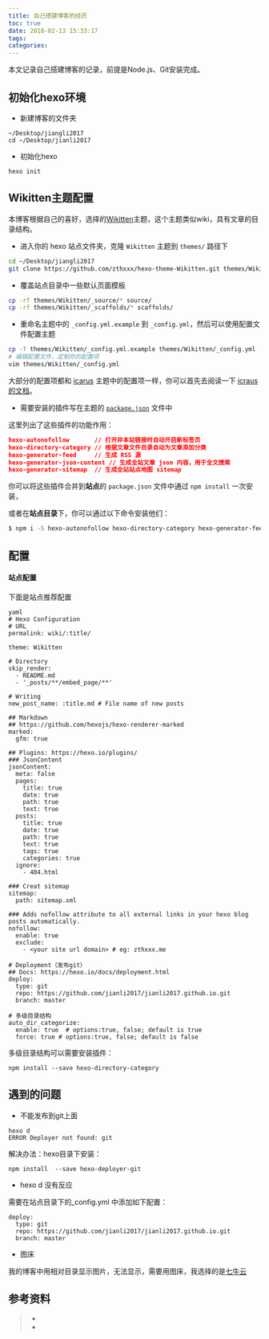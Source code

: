```yaml
---
title: 自己搭建博客的经历
toc: true
date: 2018-02-13 15:33:17
tags:
categories:
---
```

本文记录自己搭建博客的记录，前提是Node.js、Git安装完成。

<!--more-->

## 初始化hexo环境

* 新建博客的文件夹

```
~/Desktop/jiangli2017 
cd ~/Desktop/jianli2017
```

* 初始化hexo

```
hexo init
```

## Wikitten主题配置

本博客根据自己的喜好，选择的[Wikitten](https://github.com/zthxxx/hexo-theme-Wikitten)主题，这个主题类似wiki，具有文章的目录结构。

* 进入你的 hexo 站点文件夹，克隆 `Wikitten` 主题到 `themes/` 路径下

```bash
cd ~/Desktop/jiangli2017 
git clone https://github.com/zthxxx/hexo-theme-Wikitten.git themes/Wikitten
```

* 覆盖站点目录中一些默认页面模板

```bash
cp -rf themes/Wikitten/_source/* source/
cp -rf themes/Wikitten/_scaffolds/* scaffolds/
```

* 重命名主题中的 `_config.yml.example` 到 `_config.yml`，然后可以使用配置文件配置主题

```bash
cp -f themes/Wikitten/_config.yml.example themes/Wikitten/_config.yml
# 编辑配置文件，定制你的配置项
vim themes/Wikitten/_config.yml
```

大部分的配置项都和 [icarus](https://github.com/ppoffice/hexo-theme-icarus) 主题中的配置项一样，你可以首先去阅读一下 [icraus 的文档](https://github.com/ppoffice/hexo-theme-icarus/wiki)。

* 需要安装的插件写在主题的 [`package.json`](./package.json) 文件中

这里列出了这些插件的功能作用：

```json
hexo-autonofollow	    // 打开非本站链接时自动开启新标签页
hexo-directory-category // 根据文章文件目录自动为文章添加分类
hexo-generator-feed	    // 生成 RSS 源
hexo-generator-json-content	// 生成全站文章 json 内容，用于全文搜索
hexo-generator-sitemap	// 生成全站站点地图 sitemap
```

你可以将这些插件合并到**站点**的 `package.json` 文件中通过 `npm install` 一次安装，

或者在**站点目录**下，你可以通过以下命令安装他们：

```bash
$ npm i -S hexo-autonofollow hexo-directory-category hexo-generator-feed hexo-generator-json-content hexo-generator-sitemap
```

## 配置

#### 站点配置

下面是站点推荐配置

```
yaml
# Hexo Configuration
# URL
permalink: wiki/:title/

theme: Wikitten

# Directory
skip_render:
  - README.md
  - '_posts/**/embed_page/**'

# Writing
new_post_name: :title.md # File name of new posts

## Markdown
## https://github.com/hexojs/hexo-renderer-marked
marked:
  gfm: true
  
## Plugins: https://hexo.io/plugins/
### JsonContent
jsonContent:
  meta: false
  pages:
    title: true
    date: true
    path: true
    text: true
  posts:
    title: true
    date: true
    path: true
    text: true
    tags: true
    categories: true
  ignore:
    - 404.html
    
### Creat sitemap
sitemap:
  path: sitemap.xml

### Adds nofollow attribute to all external links in your hexo blog posts automatically.
nofollow:
  enable: true
  exclude:
    - <your site url domain> # eg: zthxxx.me

# Deployment（发布git）
## Docs: https://hexo.io/docs/deployment.html
deploy:
  type: git
  repo: https://github.com/jianli2017/jianli2017.github.io.git
  branch: master
  
# 多级目录结构
auto_dir_categorize:
  enable: true  # options:true, false; default is true
  force: true # options:true, false; default is false
```

多级目录结构可以需要安装插件：

```
npm install --save hexo-directory-category
```

## 遇到的问题

* 不能发布到git上面

```
hexo d
ERROR Deployer not found: git
```
解决办法：hexo目录下安装：

```
npm install  --save hexo-deployer-git
```

* hexo d 没有反应

需要在站点目录下的_config.yml 中添加如下配置：

```
deploy:
  type: git
  repo: https://github.com/jianli2017/jianli2017.github.io.git
  branch: master
```

* 图床

我的博客中用相对目录显示图片，无法显示，需要用图床，我选择的是[七牛云](https://portal.qiniu.com)


## 参考资料
> - []()
> - []()
